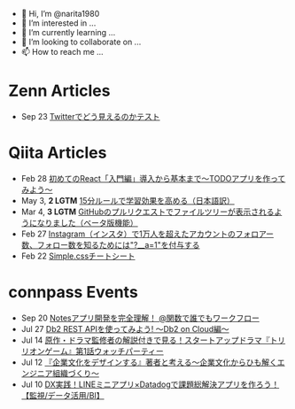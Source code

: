 - 👋 Hi, I’m @narita1980
- 👀 I’m interested in ...
- 🌱 I’m currently learning ...
- 💞️ I’m looking to collaborate on ...
- 📫 How to reach me ...

# Zenn Articles

<!-- profile updater begin: zenn -->
- Sep 23 [Twitterでどう見えるのかテスト](https://zenn.dev/narita1980/articles/cbb21f8d7f785752d6ac)
<!-- profile updater end: zenn -->

# Qiita Articles

<!-- profile updater begin: qiita -->
- Feb 28 [初めてのReact「入門編」導入から基本まで〜TODOアプリを作ってみよう〜](https://qiita.com/narita1980/items/49df43425ba2400bd0c2)
- May 3, **2 LGTM** [15分ルールで学習効果を高める（日本語訳）](https://qiita.com/narita1980/items/d0ad5246344fc6e4380f)
- Mar 4, **3 LGTM** [GitHubのプルリクエストでファイルツリーが表示されるようになりました（ベータ版機能）](https://qiita.com/narita1980/items/bee2c5232342a51e0415)
- Feb 27 [Instagram（インスタ）で1万人を超えたアカウントのフォロアー数、フォロー数を知るためには"?__a=1"を付与する](https://qiita.com/narita1980/items/630b7014fa893461b991)
- Feb 22 [Simple.cssチートシート](https://qiita.com/narita1980/items/fd2ccf0e91944aab9fd5)
<!-- profile updater end: qiita -->

# connpass Events

<!-- profile updater begin: connpass -->
- Sep 20 [Notesアプリ開発を完全理解！ @関数で誰でもワークフロー](https://connpass.com/event/286192/)
- Jul 27 [Db2 REST APIを使ってみよう! 〜Db2 on Cloud編〜](https://ibm-developer.connpass.com/event/288544/)
- Jul 14 [原作・ドラマ監修者の解説付きで見る！スタートアップドラマ『トリリオンゲーム』第1話ウォッチパーティー](https://flatt.connpass.com/event/287787/)
- Jul 12 [『企業文化をデザインする』著者と考える～企業文化からひも解くエンジニア組織づくり～](https://tebiki.connpass.com/event/287999/)
- Jul 10 [DX実践！LINEミニアプリ×Datadogで課題総解決アプリを作ろう！【監視/データ活用/BI】](https://linedevelopercommunity.connpass.com/event/284062/)
<!-- profile updater end: connpass -->

<!---
narita1980/narita1980 is a ✨ special ✨ repository because its `README.md` (this file) appears on your GitHub profile.
You can click the Preview link to take a look at your changes.
--->
